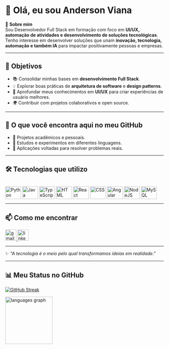 # 👋 Olá, eu sou Anderson Viana

🎯 **Sobre mim**  
Sou Desenvolvedor Full Stack em formação com foco em **UI/UX, automação de atividades e desenvolvimento de soluções tecnológicas**.  
Tenho interesse em desenvolver soluções que unam **inovação, tecnologia, automação e também IA** para impactar positivamente pessoas e empresas.  

---

## 🚀 Objetivos  
- 📚 Consolidar minhas bases em **desenvolvimento Full Stack**.  
- 💡 Explorar boas práticas de **arquitetura de software** e **design patterns**.  
- 🎨 Aprofundar meus conhecimentos em **UI/UX** para criar experiências de usuário melhores.  
- 🌍 Contribuir com projetos colaborativos e open source.

---

## 📂 O que você encontra aqui no meu GitHub  
- 🔹 Projetos acadêmicos e pessoais.  
- 🔹 Estudos e experimentos em diferentes linguagens.  
- 🔹 Aplicações voltadas para resolver problemas reais.  

---

## 🛠️ Tecnologias que utilizo  
<div style="display: inline_block"><br>
  <img align="center" alt="Python" height="40" width="50" src="https://cdn.jsdelivr.net/gh/devicons/devicon/icons/python/python-original.svg">
  <img align="center" alt="Java" height="40" width="50" src="https://cdn.jsdelivr.net/gh/devicons/devicon/icons/java/java-original.svg">
  <img align="center" alt="TypeScript" height="40" width="50" src="https://cdn.jsdelivr.net/gh/devicons/devicon/icons/typescript/typescript-original.svg">
  <img align="center" alt="HTML" height="40" width="50" src="https://cdn.jsdelivr.net/gh/devicons/devicon/icons/html5/html5-original.svg">
  <img align="center" alt="React" height="40" width="50" src="https://cdn.jsdelivr.net/gh/devicons/devicon/icons/react/react-original.svg">
  <img align="center" alt="CSS" height="40" width="50" src="https://cdn.jsdelivr.net/gh/devicons/devicon/icons/css3/css3-original.svg">
  <img align="center" alt="Angular" height="40" width="50" src="https://cdn.jsdelivr.net/gh/devicons/devicon/icons/angularjs/angularjs-original.svg">
  <img align="center" alt="NodeJS" height="40" width="50" src="https://cdn.jsdelivr.net/gh/devicons/devicon/icons/nodejs/nodejs-original.svg">
  <img align="center" alt="MySQL" height="40" width="50" src="https://cdn.jsdelivr.net/gh/devicons/devicon/icons/mysql/mysql-original.svg">
</div>

---

## 📫 Como me encontrar
<div align = "bottom" >
  <a href="andersonvcataldo@gmail.com" target="_blank">
    <img src="https://img.shields.io/static/v1?message=Gmail&logo=gmail&label=&color=D14836&logoColor=white&labelColor=&style=for-the-badge" height="35" alt="gmail logo"  />
  </a>
    <a href="https://linkedin.com/in/andersonnviana" target="_blank">
    <img src="https://img.shields.io/static/v1?message=LinkedIn&logo=linkedin&label=&color=0077B5&logoColor=white&labelColor=&style=for-the-badge" height="35" alt="linkedin logo"  />
  </a>
</div>

---

✨ _"A tecnologia é o meio pelo qual transformamos ideias em realidade."_  

---

## 📊 Meu Status no GitHub
<a href="https://git.io/streak-stats"><img src="https://streak-stats.demolab.com?user=andersoncataldo&theme=dark&locale=pt&date_format=j%20M%5B%20Y%5D" alt="GitHub Streak" /></a>

<div>
    <img src="https://github-readme-stats.vercel.app/api/top-langs?username=andersoncataldo&locale=en&hide_title=false&layout=compact&card_width=320&langs_count=5&theme=radical&hide_border=false" height="150" alt="languages graph"  />
</div>
